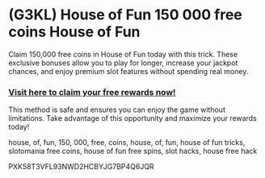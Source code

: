 # (G3KL) House of Fun 150 000 free coins House of Fun

Claim 150,000 free coins in House of Fun today with this trick. These exclusive bonuses allow you to play for longer, increase your jackpot chances, and enjoy premium slot features without spending real money.  

### [Visit here to claim your free rewards now!](https://gamehunters.win/house-of-fun)  

This method is safe and ensures you can enjoy the game without limitations. Take advantage of this opportunity and maximize your rewards today!  

house, of, fun, 150, 000, free, coins, house, of, fun, house of fun tricks, slotomania free coins, house of fun free spins, slot hacks, house free hack  

PXK58T3VFL93NWD2HCBYJG7BP4Q6JQR  

